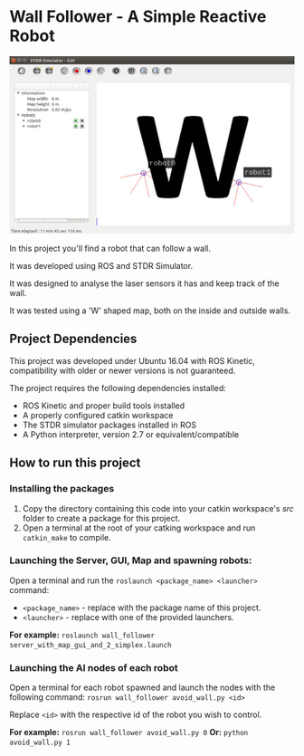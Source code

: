 # Wall Follower - A Simple Reactive Robot

<center>
  <img src="img/example.png" />
</center>

In this project you'll find a robot that can follow a wall.

It was developed using ROS and STDR Simulator.

It was designed to analyse the laser sensors it has and keep track of the wall.

It was tested using a 'W' shaped map, both on the inside and outside walls.

## Project Dependencies
This project was developed under Ubuntu 16.04 with ROS Kinetic, compatibility with older or newer versions is not guaranteed.

The project requires the following dependencies installed:

* ROS Kinetic and proper build tools installed
* A properly configured catkin workspace
* The STDR simulator packages installed in ROS
* A Python interpreter, version 2.7 or equivalent/compatible

## How to run this project
### Installing the packages
1. Copy the directory containing this code into your catkin workspace's _src_ folder to create a package for this project.
2. Open a terminal at the root of your catking workspace and run `catkin_make` to compile.

### Launching the Server, GUI, Map and spawning robots:
Open a terminal and run the `roslaunch <package_name> <launcher>` command:

-  `<package_name>` - replace with the package name of this project.
-  `<launcher>` - replace with one of the provided launchers.

**For example:** `roslaunch wall_follower server_with_map_gui_and_2_simplex.launch`

### Launching the AI nodes of each robot
Open a terminal for each robot spawned and launch the nodes with the following command: `rosrun wall_follower avoid_wall.py <id>`

Replace `<id>` with the respective id of the robot you wish to control.

**For example:** `rosrun wall_follower avoid_wall.py 0`
**Or:** `python avoid_wall.py 1`
